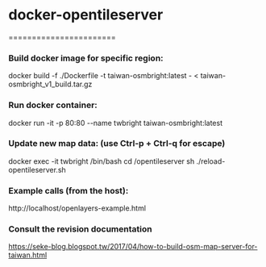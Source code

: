 # docker-opentileserver
=======================

### Build docker image for specific region:
docker build   -f ./Dockerfile   -t taiwan-osmbright:latest   -    <    taiwan-osmbright_v1_build.tar.gz

### Run docker container:
docker run -it -p 80:80 --name twbright taiwan-osmbright:latest

### Update new map data:   (use Ctrl-p + Ctrl-q for escape)
docker exec -it  twbright /bin/bash
cd /opentileserver
sh ./reload-opentileserver.sh

### Example calls (from the host):
http://localhost/openlayers-example.html

### Consult the revision documentation
https://seke-blog.blogspot.tw/2017/04/how-to-build-osm-map-server-for-taiwan.html
